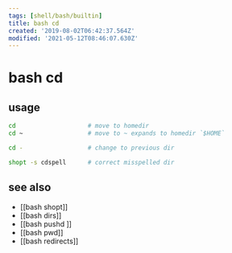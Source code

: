 ```yaml
---
tags: [shell/bash/builtin]
title: bash cd
created: '2019-08-02T06:42:37.564Z'
modified: '2021-05-12T08:46:07.630Z'
---
```


# bash cd

## usage
```sh
cd                    # move to homedir
cd ~                  # move to ~ expands to homedir `$HOME`

cd -                  # change to previous dir

shopt -s cdspell      # correct misspelled dir
```

## see also
- [[bash shopt]] 
- [[bash dirs]] 
- [[bash pushd ]] 
- [[bash pwd]]
- [[bash redirects]]
